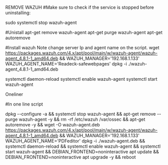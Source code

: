 REMOVE WAZUH
#Make sure to check if the service is stopped before uninstalling:

sudo systemctl stop wazuh-agent

#Unistall
apt-get remove wazuh-agent
apt-get purge wazuh-agent
apt-get autoremove



#Install wazuh  Note change server Ip and agent name on the script.
wget https://packages.wazuh.com/4.x/apt/pool/main/w/wazuh-agent/wazuh-agent_4.8.1-1_amd64.deb &&  WAZUH_MANAGER='192.168.1.133' WAZUH_AGENT_NAME='Readeck-safewebpages' dpkg -i ./wazuh-agent_4.8.1-1_amd64.deb


systemctl daemon-reload
systemctl enable wazuh-agent
systemctl start wazuh-agent


Oneliner


#In one line script

dpkg --configure -a && systemctl stop wazuh-agent && apt-get remove --purge wazuh-agent -y && rm -rf /etc/wazuh /var/ossec && apt-get autoremove -y && wget -O wazuh-agent.deb https://packages.wazuh.com/4.x/apt/pool/main/w/wazuh-agent/wazuh-agent_4.8.1-1_amd64.deb && WAZUH_MANAGER='192.168.1.133' WAZUH_AGENT_NAME='PDFeditor' dpkg -i ./wazuh-agent.deb && systemctl daemon-reload && systemctl enable wazuh-agent && systemctl start wazuh-agent && DEBIAN_FRONTEND=noninteractive apt update && DEBIAN_FRONTEND=noninteractive apt upgrade -y && reboot

